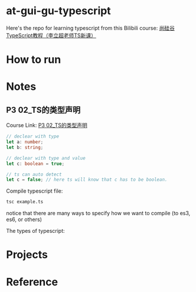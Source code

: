# at-gui-gu-typescript

Here's the repo for learning typescript from this Bilibili course: [尚硅谷TypeScript教程（李立超老师TS新课）](https://www.bilibili.com/video/BV1Xy4y1v7S2/?p=2&spm_id_from=pageDriver&vd_source=8db9aed6fce93c76e5e70916df97c4be)

# How to run

# Notes

## P3 02_TS的类型声明
Course Link: [P3 02_TS的类型声明](https://www.bilibili.com/video/BV1Xy4y1v7S2/?p=3&spm_id_from=pageDriver&vd_source=8db9aed6fce93c76e5e70916df97c4be)

```ts
// declear with type
let a: number;
let b: string;

// declear with type and value
let c: boolean = true;

// ts can auto detect 
let c = false; // here ts will know that c has to be boolean.
```

Compile typescript file:
```bash
tsc example.ts
```
notice that there are many ways to specify how we want to compile (to es3, es6, or others)

The types of typescript:

# Projects

# Reference
